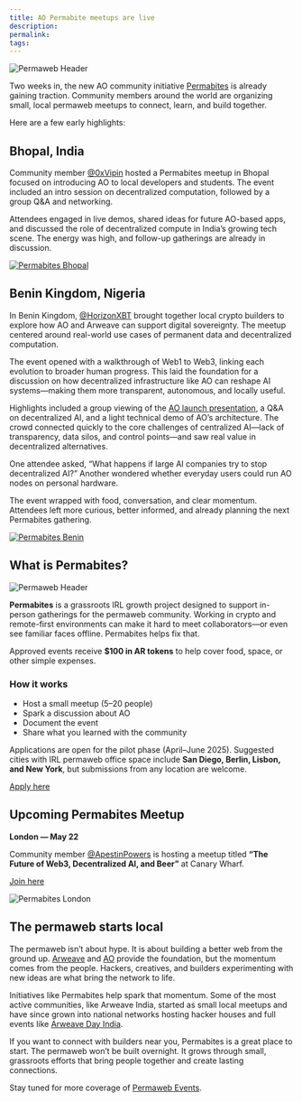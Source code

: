 ```yaml
---
title: AO Permabite meetups are live
description:
permalink:
tags:
---
```


![Permaweb Header](/static/images/permabites-header.png)

Two weeks in, the new AO community initiative [Permabites](https://x.com/aoTheComputer/status/1916849808154800460) is already gaining traction. Community members around the world are organizing small, local permaweb meetups to connect, learn, and build together.

Here are a few early highlights:

## **Bhopal, India**

Community member [@0xVipin](https://x.com/0xVipin) hosted a Permabites meetup in Bhopal focused on introducing AO to local developers and students. The event included an intro session on decentralized computation, followed by a group Q&A and networking.

Attendees engaged in live demos, shared ideas for future AO-based apps, and discussed the role of decentralized compute in India’s growing tech scene. The energy was high, and follow-up gatherings are already in discussion.

  <div class="tweet-container">
  <a href="https://x.com/0xVipin/status/1922001651797307546">
    <img src="/static/images/permabites-bhopal.png" alt="Permabites Bhopal">
  </a>
</div>

## **Benin Kingdom, Nigeria**

In Benin Kingdom, [@HorizonXBT](https://x.com/HorizonXBT) brought together local crypto builders to explore how AO and Arweave can support digital sovereignty. The meetup centered around real-world use cases of permanent data and decentralized computation.

The event opened with a walkthrough of Web1 to Web3, linking each evolution to broader human progress. This laid the foundation for a discussion on how decentralized infrastructure like AO can reshape AI systems—making them more transparent, autonomous, and locally useful.

Highlights included a group viewing of the [AO launch presentation](https://x.com/aoTheComputer/status/1888367204523000259), a Q&A on decentralized AI, and a light technical demo of AO’s architecture. The crowd connected quickly to the core challenges of centralized AI—lack of transparency, data silos, and control points—and saw real value in decentralized alternatives.

One attendee asked, “What happens if large AI companies try to stop decentralized AI?” Another wondered whether everyday users could run AO nodes on personal hardware.

The event wrapped with food, conversation, and clear momentum. Attendees left more curious, better informed, and already planning the next Permabites gathering.

  <div class="tweet-container">
  <a href="https://x.com/HorizonXBT/status/1922015226276299018">
    <img src="/static/images/permabites-benin.png" alt="Permabites Benin">
  </a>
</div>

## **What is Permabites?**

![Permaweb Header](/static/images/permabites.jpeg)

**Permabites** is a grassroots IRL growth project designed to support in-person gatherings for the permaweb community. Working in crypto and remote-first environments can make it hard to meet collaborators—or even see familiar faces offline. Permabites helps fix that.

Approved events receive **$100 in AR tokens** to help cover food, space, or other simple expenses.

### **How it works**

- Host a small meetup (5–20 people)
- Spark a discussion about AO
- Document the event
- Share what you learned with the community

Applications are open for the pilot phase (April–June 2025). Suggested cities with IRL permaweb office space include **San Diego, Berlin, Lisbon, and New York**, but submissions from any location are welcome.

[Apply here](https://forms.gle/uKAoWiJR6rDkimS59)

## **Upcoming Permabites Meetup**

**London — May 22**

Community member [@ApestinPowers](https://x.com/ApestinPowers) is hosting a meetup titled **“The Future of Web3, Decentralized AI, and Beer”** at Canary Wharf.

[Join here](https://lu.ma/10p1g9v5)

  <div class="tweet-container">
    <img src="/static/images/permabites-london.png" alt="Permabites London">
  </a>
</div>

## The permaweb starts local

The permaweb isn’t about hype. It is about building a better web from the ground up. [Arweave](arweave.md) and [AO](ao.md) provide the foundation, but the momentum comes from the people. Hackers, creatives, and builders experimenting with new ideas are what bring the network to life.

Initiatives like Permabites help spark that momentum. Some of the most active communities, like Arweave India, started as small local meetups and have since grown into national networks hosting hacker houses and full events like [Arweave Day India](https://paragraph.com/@permaweb-journal/arweave-day-india-2025-wrap-up).

If you want to connect with builders near you, Permabites is a great place to start. The permaweb won’t be built overnight. It grows through small, grassroots efforts that bring people together and create lasting connections.

Stay tuned for more coverage of [Permaweb Events](events.md).
